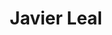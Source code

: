 ---
# Display name
title: "Javier Leal"

# Username (this should match the folder name)
authors:
- leal-javier

# Is this the primary user of the site?
superuser: false

# Role/position
role: BS student

# Organizations/Affiliations
organizations:
- name: Universidad Tecnica Federico Santa Maria
  url: ""

# Enter email to display Gravatar (if Gravatar enabled in Config)
email: ""
  
# Organizational groups that you belong to (for People widget)
#   Set this to `[]` or comment out if you are not using People widget.  
user_groups:
- Undergrad Students

# Research topic
interests:
- Steel-plate shear walls
- Nonlinear FEM
- Shell buckling

---